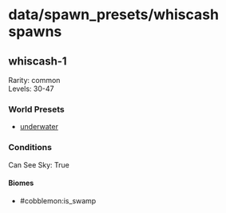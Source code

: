 # data/spawn_presets/whiscash spawns  
  
## whiscash-1  
Rarity: common  
Levels: 30-47  
  
### World Presets  
* [underwater](/data/world_presets/underwater.md)  
  
### Conditions  
Can See Sky: True  
  
#### Biomes  
  * #cobblemon:is_swamp
  
